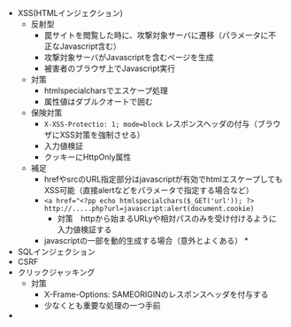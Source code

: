 * XSS(HTMLインジェクション)
  * 反射型
    * 罠サイトを閲覧した時に、攻撃対象サーバに遷移（パラメータに不正なJavascript含む）
    * 攻撃対象サーバがJavascriptを含むページを生成
    * 被害者のブラウザ上でJavascript実行
  * 対策
    * htmlspecialcharsでエスケープ処理
    * 属性値はダブルクオートで囲む
  * 保険対策
    * `X-XSS-Protectio: 1; mode=block` レスポンスヘッダの付与（ブラウザにXSS対策を強制させる）
    * 入力値検証
    * クッキーにHttpOnly属性    
  * 補足
    * hrefやsrcのURL指定部分はjavascriptが有効でhtmlエスケープしてもXSS可能（直接alertなどをパラメータで指定する場合など）
    * `<a href="<?pp echo htmlspecialchars($_GET('url')); ?>`  `http://.....php?url=javascript:alert(document.cookie)`
      * 対策　httpから始まるURLyや相対パスのみを受け付けるように入力値検証する
    * javascriptの一部を動的生成する場合（意外とよくある）
      *     
* SQLインジェクション
* CSRF
* クリックジャッキング
  * 対策
    * X-Frame-Options: SAMEORIGINのレスポンスヘッダを付与する
    * 少なくとも重要な処理の一つ手前
* 
